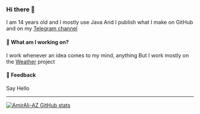 ### Hi there 👋
I am 14 years old and I mostly use Java
And I publish what I make on GitHub and on my [Telegram channel](https://t.me/Explorer_browser)

#### 🌱 What am I working on?
I work whenever an idea comes to my mind, anything
But I work mostly on the [Weather](https://github.com/AmirAli-AZ/Weather) project

#### 💬 Feedback

Say Hello

---
[![AmirAli-AZ GitHub stats](https://github-readme-stats.vercel.app/api?username=AmirAli-AZ)](https://github.com/anuraghazra/github-readme-stats)
